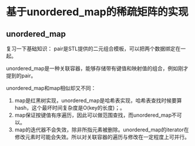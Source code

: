 # 基于unordered_map的稀疏矩阵的实现

## unordered_map
复习一下基础知识：
pair是STL提供的二元组合模板，可以把两个数据绑定在一起。

unordered_map是一种关联容器，能够存储带有键值和映射值的组合，例如刚才提到的pair。

unordered_map和map相似却又不同：

1. map是红黑树实现，unordered_map是哈希表实现，哈希表查找时候要算hash，这个最坏时间复杂度是O(key的长度)；。
2. map保证按键值有序遍历，因此可以做范围查找，而unordered_map不可以。
3. map的迭代器不会失效，除非所指元素被删除。unordered_map的iterator在修改元素时可能会失效。所以对关联容器的遍历与修改在一定程度上可并行。
